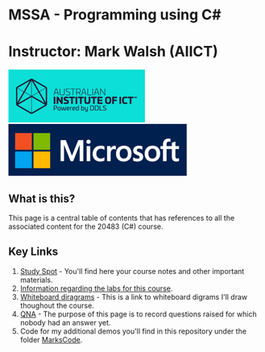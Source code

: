 # MSSA - Programming using C#
# Instructor: Mark Walsh (AIICT)


![](Images/AIICT.png)
![](Images/Microsoft.png)
## What is this?
This page is a central table of contents that has references to all the associated content for the 20483 (C#) course.

## Key Links
1. [Study Spot](https://www.studyspot.com.au/course/view.php?id=396) - You'll find here your course notes and other important materials.
2. [Information regarding the labs for this course](Documents/Labs.md).
3. [Whiteboard diragrams](#) - This is a link to whiteboard digrams I'll draw thoughout the course.
4. [QNA](#) - The purpose of this page is to record questions raised for which nobody had an answer yet.
5. Code for my additional demos you'll find in this repository under the folder [MarksCode](MarksCode/reaadme.md).
